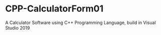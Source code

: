 # CPP-CalculatorForm01
A Calculator Software using C++ Programming Language, build in Visual Studio 2019
